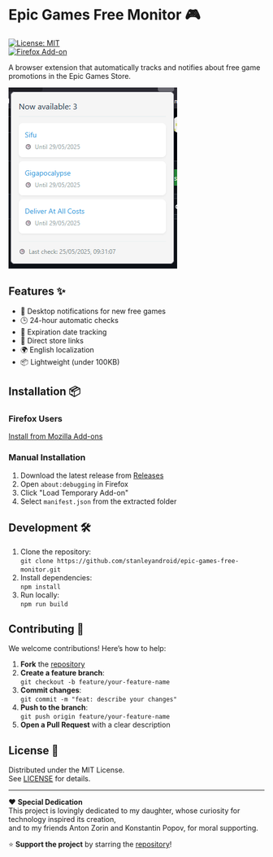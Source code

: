 # Epic Games Free Monitor 🎮  

[![License: MIT](https://img.shields.io/badge/License-MIT-blue.svg)](https://opensource.org/licenses/MIT)  
[![Firefox Add-on](https://img.shields.io/amo/v/epic-games-free-monitor?color=orange)](https://addons.mozilla.org/firefox/addon/epic-games-free-monitor/)  

A browser extension that automatically tracks and notifies about free game promotions in the Epic Games Store.  

![Popup Preview](docs/popup-preview.png)  

## Features ✨  
- 🔔 Desktop notifications for new free games  
- 🕒 24-hour automatic checks  
- 📅 Expiration date tracking  
- 🎯 Direct store links  
- 🌍 English localization  
- 📦 Lightweight (under 100KB)  

## Installation 📦  
### Firefox Users  
[Install from Mozilla Add-ons](https://addons.mozilla.org/firefox/addon/epic-games-free-monitor/)  

### Manual Installation  
1. Download the latest release from [Releases](https://github.com/stanleyandroid/epic-games-free-monitor/releases)  
2. Open `about:debugging` in Firefox  
3. Click "Load Temporary Add-on"  
4. Select `manifest.json` from the extracted folder  

## Development 🛠️  
1. Clone the repository:  
   `git clone https://github.com/stanleyandroid/epic-games-free-monitor.git`  
2. Install dependencies:  
   `npm install`  
3. Run locally:  
   `npm run build`  

## Contributing 🤝  
We welcome contributions! Here’s how to help:  
1. **Fork** the [repository](https://github.com/stanleyandroid/epic-games-free-monitor)  
2. **Create a feature branch**:  
   `git checkout -b feature/your-feature-name`  
3. **Commit changes**:  
   `git commit -m "feat: describe your changes"`  
4. **Push to the branch**:  
   `git push origin feature/your-feature-name`  
5. **Open a Pull Request** with a clear description  

## License 📄  
Distributed under the MIT License.  
See [LICENSE](LICENSE) for details.  

---  

❤️ **Special Dedication**  
This project is lovingly dedicated to my daughter, whose curiosity for technology inspired its creation,  
and to my friends Anton Zorin and Konstantin Popov, for moral supporting.  

⭐ **Support the project** by starring the [repository](https://github.com/stanleyandroid/epic-games-free-monitor)!  
